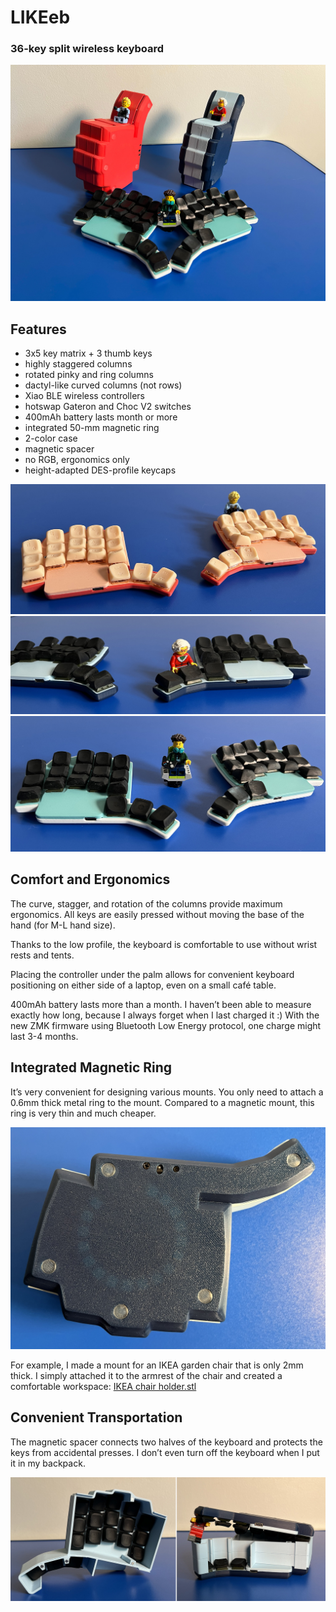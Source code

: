 # LIKEeb

### 36-key split wireless keyboard
![Colored likeebs](./images/all_likeebs.jpg)

## Features
- 3x5 key matrix + 3 thumb keys
- highly staggered columns
- rotated pinky and ring columns
- dactyl-like curved columns (not rows)
- Xiao BLE wireless controllers
- hotswap Gateron and Choc V2 switches
- 400mAh battery lasts month or more
- integrated 50-mm magnetic ring
- 2-color case
- magnetic spacer
- no RGB, ergonomics only
- height-adapted DES-profile keycaps

![Red and biege likeeb](./images/red_likeeb.jpg)
![Navy and blue likeeb](./images/blue_likeeb.jpg)
![White and teal likeeb](./images/teal_likeeb.jpg)

## Comfort and Ergonomics

The curve, stagger, and rotation of the columns provide maximum ergonomics. All keys are easily pressed without moving the base of the hand (for M-L hand size).

Thanks to the low profile, the keyboard is comfortable to use without wrist rests and tents.

Placing the controller under the palm allows for convenient keyboard positioning on either side of a laptop, even on a small café table.

400mAh battery lasts more than a month. I haven’t been able to measure exactly how long, because I always forget when I last charged it :) With the new ZMK firmware using Bluetooth Low Energy protocol, one charge might last 3-4 months.

## Integrated Magnetic Ring

It’s very convenient for designing various mounts. You only need to attach a 0.6mm thick metal ring to the mount. Compared to a magnetic mount, this ring is very thin and much cheaper.

![Bottom magnet ring and switches](./images/bottom_switches.jpg)


For example, I made a mount for an IKEA garden chair that is only 2mm thick. I simply attached it to the armrest of the chair and created a comfortable workspace: [IKEA chair holder.stl](./case/rev2.0/IKEA%20chair%20holder.stl)

## Convenient Transportation

The magnetic spacer connects two halves of the keyboard and protects the keys from accidental presses. I don’t even turn off the keyboard when I put it in my backpack.

![Magnetic spacer](./images/magnetic_spacer.jpg)

